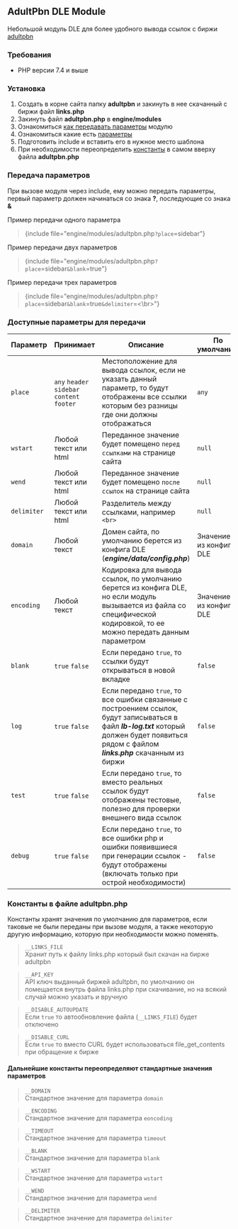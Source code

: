 ## AdultPbn DLE Module
Небольшой модуль DLE для более удобного вывода ссылок c биржи [adultpbn](https://adultpbn.com/)

### Требования
* PHP версии 7.4 и выше

### Установка
1. Создать в корне сайта папку **adultpbn** и закинуть в нее скачанный с биржи файл **links.php**
2. Закинуть файл **adultpbn.php** в **engine/modules**
3. Ознакомиться [как передавать параметры](#передача-параметров) модулю
4. Ознакомиться какие есть [параметры](#доступные-параметры-для-передачи)
5. Подготовить include и вставить его в нужное место шаблона
6. При необходимости переопределить [константы](#константы-в-файле-adultpbnphp) в самом вверху файла **adultpbn.php**


### Передача параметров
При вызове модуля через include, ему можно передать параметры,
первый параметр должен начинаться со знака **?**, последующие со знака **&**

Пример передачи одного параметра
> {include file="engine/modules/adultpbn.php`?place`=sidebar"}

Пример передачи двух параметров
> {include file="engine/modules/adultpbn.php`?place`=sidebar`&blank`=true"}

Пример передачи трех параметров
> {include file="engine/modules/adultpbn.php`?place`=sidebar`&blank`=true`&delimiter`=<\br>"}


### Доступные параметры для передачи
| Параметр    | Принимает                                   | Описание                                                                                                                                                                                        | По умолчанию            |
|-------------|---------------------------------------------|-------------------------------------------------------------------------------------------------------------------------------------------------------------------------------------------------|-------------------------|
| `place`     | `any` `header` `sidebar` `content` `footer` | Местоположение для вывода ссылок, если не указать данный параметр, то будут отображены все ссылки которым без разницы где они должны отображаться                                               | `any`                   |
| `wstart`    | Любой текст или html                        | Переданное значение будет помещено `перед ссылками` на странице сайта                                                                                                                           | `null`                  |
| `wend`      | Любой текст или html                        | Переданное значение будет помещено `после ссылок` на странице сайта                                                                                                                             | `null`                  |
| `delimiter` | Любой текст или html                        | Разделитель между ссылками, например `<br>`                                                                                                                                                     | `null `                 |
| `domain`    | Любой текст                                 | Домен сайта, по умолчанию берется из конфига DLE (___engine/data/config.php___)                                                                                                                 | Значение из конфига DLE |
| `encoding`  | Любой текст                                 | Кодировка для вывода ссылок, по умолчанию берется из конфига DLE, но если модуль вызывается из файла со специфической кодировкой, то ее можно передать данным параметром                        | Значение из конфига DLE |
| `blank`     | `true` `false`                              | Если передано `true`, то ссылки будут открываться в новой вкладке                                                                                                                               | `false`                 |
| `log`       | `true` `false`                              | Если передано `true`, то все ошибки связанные с построением ссылок, будут записываться в файл ___lb-log.txt___ который должен будет появиться рядом с файлом ___links.php___ скачанным из биржи | `false`                 |
| `test`      | `true` `false`                              | Если передано `true`, то вместо реальных ссылок будут отображены тестовые, полезно для проверки внешнего вида ссылок                                                                            | `false`                 |
| `debug`     | `true` `false`                              | Если передано `true`, то все ошибки php и ошибки появившиеся при генерации ссылок - будут отображены (включать только при острой необходимости)                                                 | `false`                 |


### Константы в файле adultpbn.php
Константы хранят значения по умолчанию для параметров, если таковые не были переданы при вызове модуля, а также некоторую другую информацию, которую при необходимости можно поменять.

>`__LINKS_FILE`\
> Хранит путь к файлу links.php который был скачан на бирже adultpbn

>`__API_KEY`\
> API ключ выданный биржей adultpbn, по умолчанию он помещается внутрь файла
links.php при скачивание, но на всякий случай можно указать и вручную

>`__DISABLE_AUTOUPDATE`\
> Если `true` то автообновление файла (`__LINKS_FILE`) будет отключено

>`__DISABLE_CURL`\
> Если `true` то вместо CURL будет использоваться file_get_contents при обращение к бирже

#### Дальнейшие константы переопределяют стандартные значения параметров
>`__DOMAIN`\
> Стандартное значение для параметра `domain`

>`__ENCODING`\
> Стандартное значение для параметра `eoncoding`

>`__TIMEOUT`\
> Стандартное значение для параметра `timeout`

>`__BLANK`\
> Стандартное значение для параметра `blank`

>`__WSTART`\
> Стандартное значение для параметра `wstart`

>`__WEND`\
> Стандартное значение для параметра `wend`

>`__DELIMITER`\
> Стандартное значение для параметра `delimiter`